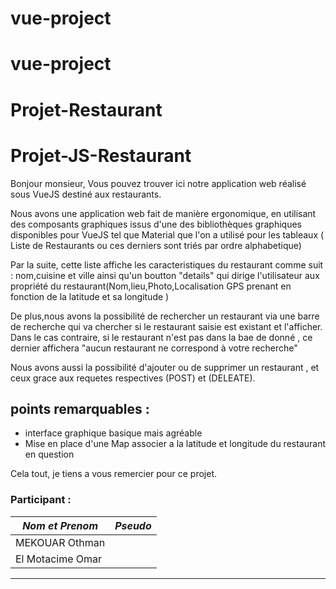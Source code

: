 # vue-project
# vue-project
# Projet-Restaurant

# Projet-JS-Restaurant


Bonjour monsieur, 
Vous pouvez trouver ici notre application web réalisé sous VueJS destiné aux restaurants.

Nous avons une application web fait de manière ergonomique, en utilisant des composants graphiques issus d'une des bibliothèques graphiques disponibles pour VueJS tel que Material que l'on a utilisé pour les tableaux ( Liste de Restaurants ou ces derniers sont triés par ordre alphabetique)

Par la suite, cette liste affiche les caracteristiques du restaurant comme suit :  nom,cuisine et ville ainsi qu'un boutton "details" qui dirige l'utilisateur aux propriété du restaurant(Nom,lieu,Photo,Localisation GPS prenant en fonction de la latitude et sa longitude )

De plus,nous avons la possibilité de rechercher un restaurant via une barre de recherche qui va chercher si le restaurant saisie est existant et l'afficher.
Dans le cas contraire, si le restaurant n'est pas dans la bae de donné , ce dernier affichera  "aucun restaurant ne correspond à votre recherche" 

Nous avons aussi la possibilité d'ajouter ou de supprimer un restaurant , et ceux grace aux requetes respectives (POST) et (DELEATE).

## points remarquables :

- interface graphique basique mais agréable
- Mise en place d'une Map associer a la latitude et longitude du restaurant en question

Cela tout, je tiens a vous remercier pour ce projet.



### Participant :

| *Nom et Prenom* | *Pseudo* |
| ------ | ------ |
| MEKOUAR Othman |
| El Motacime Omar |




---

